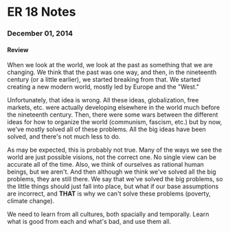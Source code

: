 ER 18 Notes
===========

### December 01, 2014

#### Review

When we look at the world, we look at the past as something that we are changing.
We think that the past was one way, and then, in the nineteenth century (or a little earlier), we started breaking from that.
We started creating a new modern world, mostly led by Europe and the "West."

Unfortunately, that idea is wrong.
All these ideas, globalization, free markets, etc. were actually developing elsewhere in the world much before the nineteenth century.
Then, there were some wars between the different ideas for how to organize the world (communism, fascism, etc.) but by now, we've mostly solved all of these problems.
All the big ideas have been solved, and there's not much less to do.

As may be expected, this is probably not true.
Many of the ways we see the world are just possible visions, not the correct one.
No single view can be accurate all of the time.
Also, we think of ourselves as rational human beings, but we aren't.
And then although we think we've solved all the big problems, they are still there.
We say that we've solved the big problems, so the little things should just fall into place, but what if our base assumptions are incorrect, and **THAT** is why we can't solve these problems (poverty, climate change).

We need to learn from all cultures, both spacially and temporally.
Learn what is good from each and what's bad, and use them all.
